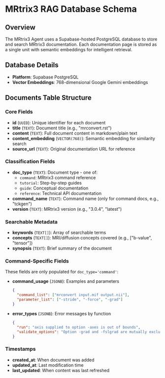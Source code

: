 # MRtrix3 RAG Database Schema

## Overview
The MRtrix3 Agent uses a Supabase-hosted PostgreSQL database to store and search MRtrix3 documentation. Each documentation page is stored as a single unit with semantic embeddings for intelligent retrieval.

## Database Details
- **Platform**: Supabase PostgreSQL
- **Vector Embeddings**: 768-dimensional Google Gemini embeddings

## Documents Table Structure

### Core Fields
- **id** (`UUID`): Unique identifier for each document
- **title** (`TEXT`): Document title (e.g., "mrconvert.rst")
- **content** (`TEXT`): Full document content in markdown/plain text
- **content_embedding** (`VECTOR(768)`): Semantic embedding for similarity search
- **source_url** (`TEXT`): Original documentation URL for reference

### Classification Fields
- **doc_type** (`TEXT`): Document type - one of:
  - `command`: MRtrix3 command reference
  - `tutorial`: Step-by-step guides
  - `guide`: Conceptual documentation
  - `reference`: Technical API documentation
- **command_name** (`TEXT`): Command name (only for command docs, e.g., "tckgen")
- **version** (`TEXT`): MRtrix3 version (e.g., "3.0.4", "latest")

### Searchable Metadata
- **keywords** (`TEXT[]`): Array of searchable terms
- **concepts** (`TEXT[]`): MRI/diffusion concepts covered (e.g., ["b-value", "tensor"])
- **synopsis** (`TEXT`): Brief summary of the document

### Command-Specific Fields
These fields are only populated for `doc_type='command'`:
- **command_usage** (`JSONB`): Examples and parameters
  ```json
  {
    "command_list": ["mrconvert input.mif output.nii"],
    "parameter_list": ["-stride", "-force", "-grad"]
  }
  ```
- **error_types** (`JSONB`): Error messages by function
  ```json
  {
    "run": "axis supplied to option -axes is out of bounds",
    "validate_options": "Option -grad and -fslgrad are mutually exclusive"
  }
  ```

### Timestamps
- **created_at**: When document was added
- **updated_at**: Last modification time
- **last_updated**: When content was last refreshed
